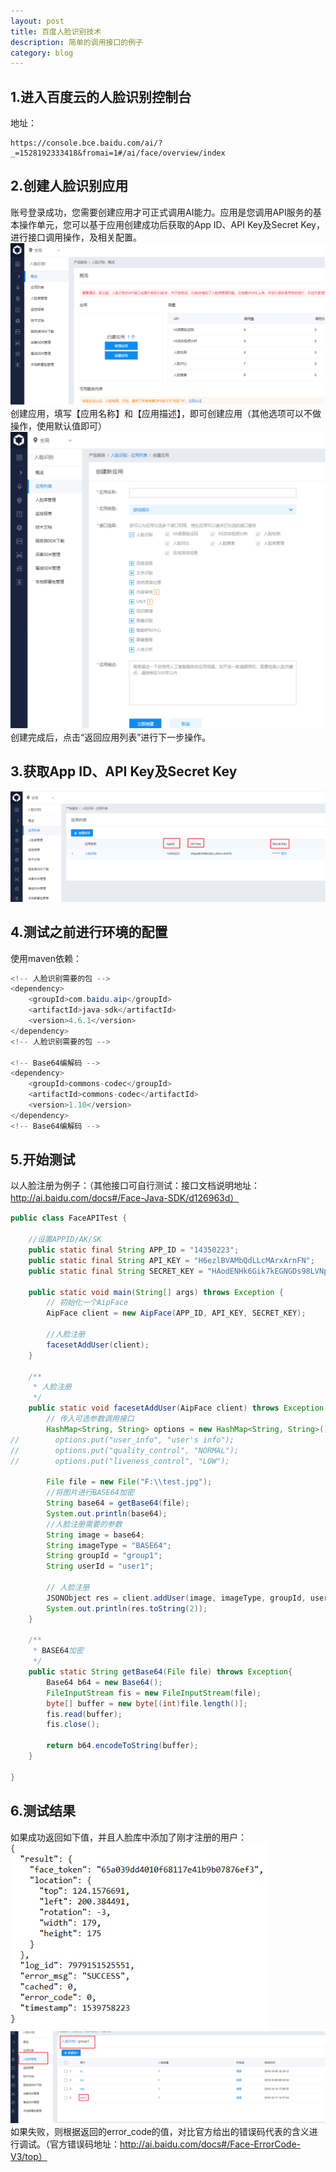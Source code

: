 ```yaml
---
layout: post
title: 百度人脸识别技术
description: 简单的调用接口的例子
category: blog
---
```


1.进入百度云的人脸识别控制台
-
地址：
```
https://console.bce.baidu.com/ai/?_=1528192333418&fromai=1#/ai/face/overview/index
```

2.创建人脸识别应用
-
账号登录成功，您需要创建应用才可正式调用AI能力。应用是您调用API服务的基本操作单元，您可以基于应用创建成功后获取的App ID、API Key及Secret Key，进行接口调用操作，及相关配置。
![001](/images/baidu-FaceAPI/001.png)
创建应用，填写【应用名称】和【应用描述】，即可创建应用（其他选项可以不做操作，使用默认值即可）
![002](/images/baidu-FaceAPI/002.png)
创建完成后，点击“返回应用列表”进行下一步操作。

3.获取App ID、API Key及Secret Key
-
![003](/images/baidu-FaceAPI/003.png)

4.测试之前进行环境的配置
-
使用maven依赖：
```java
<!-- 人脸识别需要的包 -->
<dependency>
    <groupId>com.baidu.aip</groupId>
    <artifactId>java-sdk</artifactId>
    <version>4.6.1</version>
</dependency>		
<!-- 人脸识别需要的包 -->
	
<!-- Base64编解码 -->	
<dependency>
    <groupId>commons-codec</groupId>
    <artifactId>commons-codec</artifactId>
    <version>1.10</version>
</dependency>
<!-- Base64编解码 -->
```

5.开始测试
-
以人脸注册为例子：（其他接口可自行测试：接口文档说明地址：http://ai.baidu.com/docs#/Face-Java-SDK/d126963d）
```java
public class FaceAPITest {
		
    //设置APPID/AK/SK
    public static final String APP_ID = "14350223";
    public static final String API_KEY = "H6ezlBVAMbQdLLcMArxArnFN";
    public static final String SECRET_KEY = "HAodENHk6Gik7kEGNGDs98LVNpHSLU4R";
    
    public static void main(String[] args) throws Exception {
        // 初始化一个AipFace
        AipFace client = new AipFace(APP_ID, API_KEY, SECRET_KEY);

        //人脸注册
        facesetAddUser(client);        
    }
    
    /**
     * 人脸注册
     */
    public static void facesetAddUser(AipFace client) throws Exception {
        // 传入可选参数调用接口
        HashMap<String, String> options = new HashMap<String, String>();
//        options.put("user_info", "user's info");
//        options.put("quality_control", "NORMAL");
//        options.put("liveness_control", "LOW");
        
        File file = new File("F:\\test.jpg");
        //将图片进行BASE64加密
        String base64 = getBase64(file);
        System.out.println(base64);
        //人脸注册需要的参数
        String image = base64;
        String imageType = "BASE64";
        String groupId = "group1";
        String userId = "user1";
        
        // 人脸注册
        JSONObject res = client.addUser(image, imageType, groupId, userId, options);
        System.out.println(res.toString(2));
    }
    
    /**
     * BASE64加密
     */
	public static String getBase64(File file) throws Exception{
		Base64 b64 = new Base64();
		FileInputStream fis = new FileInputStream(file);
		byte[] buffer = new byte[(int)file.length()];
		fis.read(buffer);
		fis.close();
			
		return b64.encodeToString(buffer);
	}
	
}
```

6.测试结果
-
如果成功返回如下值，并且人脸库中添加了刚才注册的用户：
![004](/images/baidu-FaceAPI/004.png)
![005](/images/baidu-FaceAPI/005.png)
如果失败，则根据返回的error_code的值，对比官方给出的错误码代表的含义进行调试。（官方错误码地址：http://ai.baidu.com/docs#/Face-ErrorCode-V3/top）
